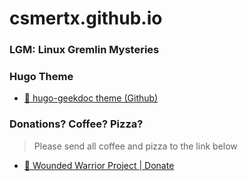 # csmertx.github.io

### LGM: Linux Gremlin Mysteries

### Hugo Theme

- [🔗 hugo-geekdoc theme (Github)](https://github.com/thegeeklab/hugo-geekdoc)

### Donations? Coffee? Pizza?

> Please send all coffee and pizza to the link below

- [🔗 Wounded Warrior Project | Donate](https://www.woundedwarriorproject.org/donate)
